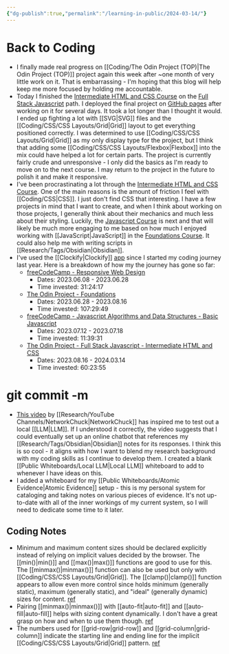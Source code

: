 ```yaml
---
{"dg-publish":true,"permalink":"/learning-in-public/2024-03-14/"}
---
```


# Back to Coding
- I finally made real progress on [[Coding/The Odin Project (TOP)\|The Odin Project (TOP)]] project again this week after ~one month of very little work on it. That is embarrassing - I'm hoping that this blog will help keep me more focused by holding me accountable.
- Today I finished the [Intermediate HTML and CSS Course](https://www.theodinproject.com/paths/full-stack-javascript/courses/intermediate-html-and-css) on the [Full Stack Javascript](https://www.theodinproject.com/paths/full-stack-javascript) path. I deployed the final project on [GitHub pages](https://fliph19switch.github.io/admin-dashboard/) after working on it for several days. It took a lot longer than I thought it would. I ended up fighting a lot with [[SVG\|SVG]] files and the [[Coding/CSS/CSS Layouts/Grid\|Grid]] layout to get everything positioned correctly. I was determined to use [[Coding/CSS/CSS Layouts/Grid\|Grid]] as my only display type for the project, but I think that adding some [[Coding/CSS/CSS Layouts/Flexbox\|Flexbox]] into the mix could have helped a lot for certain parts. The project is currently fairly crude and unresponsive - I only did the basics as I'm ready to move on to the next course. I may return to the project in the future to polish it and make it responsive.
- I've been procrastinating a lot through the [Intermediate HTML and CSS Course](https://www.theodinproject.com/paths/full-stack-javascript/courses/intermediate-html-and-css). One of the main reasons is the amount of friction I feel with [[Coding/CSS\|CSS]]. I just don't find CSS that interesting. I have a few projects in mind that I want to create, and when I think about working on those projects, I generally think about their mechanics and much less about their styling. Luckily, the [Javascript Course](https://www.theodinproject.com/paths/full-stack-javascript/courses/javascript) is next and that will likely be much more engaging to me based on how much I enjoyed working with [[JavaScript\|JavaScript]] in the [Foundations Course](https://www.theodinproject.com/paths/foundations/courses/foundations). It could also help me with writing scripts in [[Research/Tags/Obsidian\|Obsidian]].
- I've used the [[Clockify\|Clockify]] [app](https://clockify.me/) since I started my coding journey last year. Here is a breakdown of how my the journey has gone so far:
	- [freeCodeCamp - Responsive Web Design](https://www.freecodecamp.org/learn/2022/responsive-web-design/)
		- Dates: 2023.06.08 - 2023.06.28
		- Time invested: 31:24:17
	- [The Odin Project - Foundations](https://www.theodinproject.com/paths/foundations/courses/foundations)
		- Dates: 2023.06.28 - 2023.08.16
		- Time invested: 107:29:49
	- [freeCodeCamp - Javascript Algorithms and Data Structures - Basic Javascript](https://www.freecodecamp.org/learn/javascript-algorithms-and-data-structures/#basic-javascript)
		- Dates: 2023.07.12 - 2023.07.18
		- Time invested: 11:39:31
	- [The Odin Project - Full Stack Javascript - Intermediate HTML and CSS](https://www.theodinproject.com/paths/full-stack-javascript/courses/intermediate-html-and-css)
		- Dates: 2023.08.16 - 2024.03.14
		- Time invested: 60:23:55

# git commit -m
- [This video](https://www.youtube.com/watch?v=WxYC9-hBM_g) by [[Research/YouTube Channels/NetworkChuck\|NetworkChuck]] has inspired me to test out a local [[LLM\|LLM]]. If I understood it correctly, the video suggests that I could eventually set up an online chatbot that references my [[Research/Tags/Obsidian\|Obsidian]] notes for its responses. I think this is so cool - it aligns with how I want to blend my research background with my coding skills as I continue to develop them. I created a blank [[Public Whiteboards/Local LLM\|Local LLM]] whiteboard to add to whenever I have ideas on this.
- I added a whiteboard for my [[Public Whiteboards/Atomic Evidence\|Atomic Evidence]] setup - this is my personal system for cataloging and taking notes on various pieces of evidence. It's not up-to-date with all of the inner workings of my current system, so I will need to dedicate some time to it later.
## Coding Notes
- Minimum and maximum content sizes should be declared explicitly instead of relying on implicit values decided by the browser. The [[min()\|min()]] and [[max()\|max()]] functions are good to use for this. The [[minmax()\|minmax()]] function can also be used but only with [[Coding/CSS/CSS Layouts/Grid\|Grid]]. The [[clamp()\|clamp()]] function appears to allow even more control since holds minimum (generally static), maximum (generally static), and "ideal" (generally dynamic) sizes for content. [ref](https://www.theodinproject.com/lessons/node-path-intermediate-html-and-css-advanced-grid-properties)
- Pairing [[minmax()\|minmax()]] with [[auto-fit\|auto-fit]] and [[auto-fill\|auto-fill]] helps with sizing content dynamically. I don't have a great grasp on how and when to use them though. [ref](https://www.theodinproject.com/lessons/node-path-intermediate-html-and-css-advanced-grid-properties)
- The numbers used for [[grid-row\|grid-row]] and [[grid-column\|grid-column]] indicate the starting line and ending line for the implicit [[Coding/CSS/CSS Layouts/Grid\|Grid]] pattern. [ref](https://developer.mozilla.org/en-US/docs/Web/CSS/grid-column)